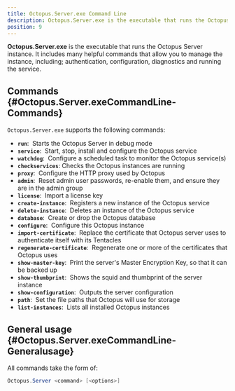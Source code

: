 ```yaml
---
title: Octopus.Server.exe Command Line
description: Octopus.Server.exe is the executable that runs the Octopus instance, it can also be called from the command line.
position: 9
---
```


**Octopus.Server.exe** is the executable that runs the Octopus Server instance. It includes many helpful commands that allow you to manage the instance, including; authentication, configuration, diagnostics and running the service.

## Commands {#Octopus.Server.exeCommandLine-Commands}

`Octopus.Server.exe` supports the following commands:

- **`run`**:  Starts the Octopus Server in debug mode
- **`service`**:  Start, stop, install and configure the Octopus service
- **`watchdog`**:  Configure a scheduled task to monitor the Octopus service(s)
- **`checkservices`**: Checks the Octopus instances are running
- **`proxy`**:  Configure the HTTP proxy used by Octopus
- **`admin`**:  Reset admin user passwords, re-enable them, and ensure they are in the admin group
- **`license`**:  Import a license key
- **`create-instance`**:  Registers a new instance of the Octopus service
- **`delete-instance`**:  Deletes an instance of the Octopus service
- **`database`**:  Create or drop the Octopus database
- **`configure`**:  Configure this Octopus instance
- **`import-certificate`**:  Replace the certificate that Octopus server uses to authenticate itself with its Tentacles
- **`regenerate-certificate`**:  Regenerate one or more of the certificates that Octopus uses
- **`show-master-key`**:  Print the server's Master Encryption Key, so that it can be backed up
- **`show-thumbprint`**:  Shows the squid and thumbprint of the server instance
- **`show-configuration`**:  Outputs the server configuration
- **`path`**:  Set the file paths that Octopus will use for storage
- **`list-instances`**:  Lists all installed Octopus instances

## General usage {#Octopus.Server.exeCommandLine-Generalusage}

All commands take the form of:

```powershell
Octopus.Server <command> [<options>]
```
